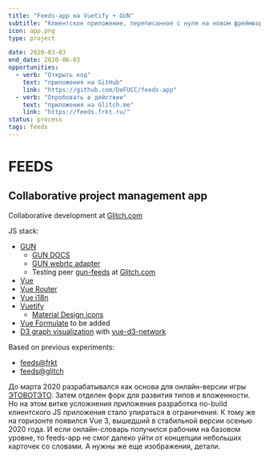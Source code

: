 ```yaml
---
title: "Feeds-app на Vuetify + GUN"
subtitle: "Клиентское приложение, переписанное с нуля на новом фреймворке и с новой базой данных"
icon: app.png
type: project

date: 2020-03-03
end_date: 2020-06-03
opportunities:
  - verb: "Открыть код"
    text: "приложения на GitHub"
    link: "https://github.com/DeFUCC/feeds-app"
  - verb: "Опробовать в действии"
    text: "приложения на Glitch.me"
    link: "https://feeds.frkt.ru/"
status: process
tags: feeds
---
```


# FEEDS

## Collaborative project management app

Collaborative development at [Glitch.com](https://glitch.com/edit/#!/feeds-app)

JS stack:

- [GUN](https://github.com/amark/gun)
  - [GUN DOCS](https://gun.eco/docs/Introduction)
  - [GUN webrtc adapter](https://github.com/amark/gun/blob/master/lib/webrtc.js)
  - Testing peer [gun-feeds](https://gun-feeds.glitch.me/gun) at [Glitch.com](https://glitch.com/edit/#!/gun-vue)
- [Vue](https://vuejs.org/)
- [Vue Router](https://router.vuejs.org/)
- [Vue i18n](https://kazupon.github.io/vue-i18n/)
- [Vuetify](https://vuetifyjs.com/en/)
  - [Material Design icons](https://materialdesignicons.com/)
- [Vue Formulate](https://vueformulate.com/) to be added
- [D3 graph visualization](https://observablehq.com/@d3/disjoint-force-directed-graph?collection=@d3/d3-force) with [vue-d3-network](https://github.com/emiliorizzo/vue-d3-network)

Based on previous experiments:

- [feeds@frkt](https://feeds.frkt.ru/#/)
- [feeds@glitch](http://feeds.glitch.me/#/K)

До марта 2020 разрабатывался как основа для онлайн-версии игры [ЭТОВОТЭТО](/designs/etovoteto/app/). Затем отделен форк для развития типов и вложенности. Но на этом витке усложнения приложения разработка no-build клиентского JS приложения стало упираться в ограничения. К тому же на горизонте появился Vue 3, вышедший в стабильной версии осенью 2020 года. И если онлайн-словарь получился рабочим на базовом уровне, то feeds-app не смог далеко уйти от концепции небольших карточек со словами. А нужны же еще изображения, детали.
